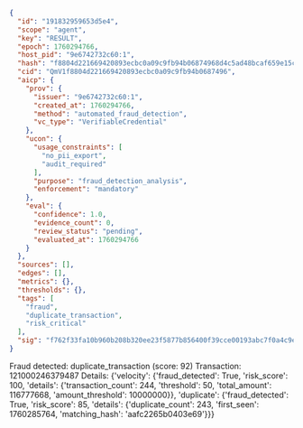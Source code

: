 ```json
{
  "id": "191832959653d5e4",
  "scope": "agent",
  "key": "RESULT",
  "epoch": 1760294766,
  "host_pid": "9e6742732c60:1",
  "hash": "f8804d221669420893ecbc0a09c9fb94b06874968d4c5ad48bcaf659e15cb24f",
  "cid": "QmV1f8804d221669420893ecbc0a09c9fb94b0687496",
  "aicp": {
    "prov": {
      "issuer": "9e6742732c60:1",
      "created_at": 1760294766,
      "method": "automated_fraud_detection",
      "vc_type": "VerifiableCredential"
    },
    "ucon": {
      "usage_constraints": [
        "no_pii_export",
        "audit_required"
      ],
      "purpose": "fraud_detection_analysis",
      "enforcement": "mandatory"
    },
    "eval": {
      "confidence": 1.0,
      "evidence_count": 0,
      "review_status": "pending",
      "evaluated_at": 1760294766
    }
  },
  "sources": [],
  "edges": [],
  "metrics": {},
  "thresholds": {},
  "tags": [
    "fraud",
    "duplicate_transaction",
    "risk_critical"
  ],
  "sig": "f762f33fa10b960b208b320ee23f5877b856400f39cce00193abc7f0a4c9e5bd"
}
```

Fraud detected: duplicate_transaction (score: 92)
Transaction: 121000246379487
Details: {'velocity': {'fraud_detected': True, 'risk_score': 100, 'details': {'transaction_count': 244, 'threshold': 50, 'total_amount': 116777668, 'amount_threshold': 10000000}}, 'duplicate': {'fraud_detected': True, 'risk_score': 85, 'details': {'duplicate_count': 243, 'first_seen': 1760285764, 'matching_hash': 'aafc2265b0403e69'}}}